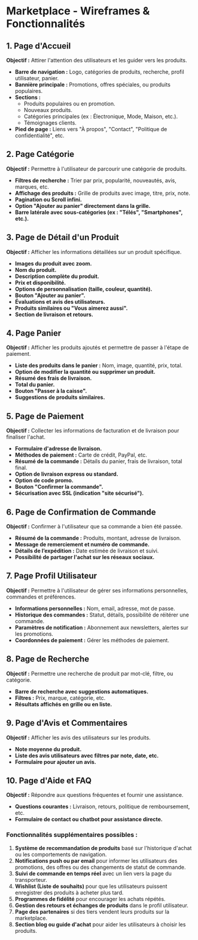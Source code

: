 
# Marketplace - Wireframes & Fonctionnalités

## 1. Page d'Accueil
**Objectif :** Attirer l'attention des utilisateurs et les guider vers les produits.
- **Barre de navigation :** Logo, catégories de produits, recherche, profil utilisateur, panier.
- **Bannière principale :** Promotions, offres spéciales, ou produits populaires.
- **Sections :**
  - Produits populaires ou en promotion.
  - Nouveaux produits.
  - Catégories principales (ex : Électronique, Mode, Maison, etc.).
  - Témoignages clients.
- **Pied de page :** Liens vers "À propos", "Contact", "Politique de confidentialité", etc.

## 2. Page Catégorie
**Objectif :** Permettre à l'utilisateur de parcourir une catégorie de produits.
- **Filtres de recherche :** Trier par prix, popularité, nouveautés, avis, marques, etc.
- **Affichage des produits :** Grille de produits avec image, titre, prix, note.
- **Pagination ou Scroll infini.**
- **Option "Ajouter au panier" directement dans la grille.**
- **Barre latérale avec sous-catégories (ex : "Télés", "Smartphones", etc.).**

## 3. Page de Détail d'un Produit
**Objectif :** Afficher les informations détaillées sur un produit spécifique.
- **Images du produit avec zoom.**
- **Nom du produit.**
- **Description complète du produit.**
- **Prix et disponibilité.**
- **Options de personnalisation (taille, couleur, quantité).**
- **Bouton "Ajouter au panier".**
- **Évaluations et avis des utilisateurs.**
- **Produits similaires ou "Vous aimerez aussi".**
- **Section de livraison et retours.**

## 4. Page Panier
**Objectif :** Afficher les produits ajoutés et permettre de passer à l'étape de paiement.
- **Liste des produits dans le panier :** Nom, image, quantité, prix, total.
- **Option de modifier la quantité ou supprimer un produit.**
- **Résumé des frais de livraison.**
- **Total du panier.**
- **Bouton "Passer à la caisse".**
- **Suggestions de produits similaires.**

## 5. Page de Paiement
**Objectif :** Collecter les informations de facturation et de livraison pour finaliser l'achat.
- **Formulaire d'adresse de livraison.**
- **Méthodes de paiement :** Carte de crédit, PayPal, etc.
- **Résumé de la commande :** Détails du panier, frais de livraison, total final.
- **Option de livraison express ou standard.**
- **Option de code promo.**
- **Bouton "Confirmer la commande".**
- **Sécurisation avec SSL (indication "site sécurisé").**

## 6. Page de Confirmation de Commande
**Objectif :** Confirmer à l'utilisateur que sa commande a bien été passée.
- **Résumé de la commande :** Produits, montant, adresse de livraison.
- **Message de remerciement et numéro de commande.**
- **Détails de l’expédition :** Date estimée de livraison et suivi.
- **Possibilité de partager l'achat sur les réseaux sociaux.**

## 7. Page Profil Utilisateur
**Objectif :** Permettre à l'utilisateur de gérer ses informations personnelles, commandes et préférences.
- **Informations personnelles :** Nom, email, adresse, mot de passe.
- **Historique des commandes :** Statut, détails, possibilité de réitérer une commande.
- **Paramètres de notification :** Abonnement aux newsletters, alertes sur les promotions.
- **Coordonnées de paiement :** Gérer les méthodes de paiement.

## 8. Page de Recherche
**Objectif :** Permettre une recherche de produit par mot-clé, filtre, ou catégorie.
- **Barre de recherche avec suggestions automatiques.**
- **Filtres :** Prix, marque, catégorie, etc.
- **Résultats affichés en grille ou en liste.**

## 9. Page d'Avis et Commentaires
**Objectif :** Afficher les avis des utilisateurs sur les produits.
- **Note moyenne du produit.**
- **Liste des avis utilisateurs avec filtres par note, date, etc.**
- **Formulaire pour ajouter un avis.**

## 10. Page d'Aide et FAQ
**Objectif :** Répondre aux questions fréquentes et fournir une assistance.
- **Questions courantes :** Livraison, retours, politique de remboursement, etc.
- **Formulaire de contact ou chatbot pour assistance directe.**

### Fonctionnalités supplémentaires possibles :
1. **Système de recommandation de produits** basé sur l'historique d'achat ou les comportements de navigation.
2. **Notifications push ou par email** pour informer les utilisateurs des promotions, des offres ou des changements de statut de commande.
3. **Suivi de commande en temps réel** avec un lien vers la page du transporteur.
4. **Wishlist (Liste de souhaits)** pour que les utilisateurs puissent enregistrer des produits à acheter plus tard.
5. **Programmes de fidélité** pour encourager les achats répétés.
6. **Gestion des retours et échanges de produits** dans le profil utilisateur.
7. **Page des partenaires** si des tiers vendent leurs produits sur la marketplace.
8. **Section blog ou guide d'achat** pour aider les utilisateurs à choisir les produits.
